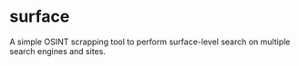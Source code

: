 # surface
A simple OSINT scrapping tool to perform surface-level search on multiple search engines and sites. 
